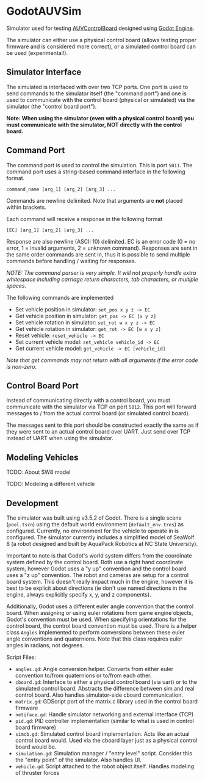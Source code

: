# GodotAUVSim

Simulator used for testing [AUVControlBoard](https://github.com/MB3hel/AUVControlBoard) designed using [Godot Engine](https://godotengine.org/).

The simulator can either use a physical control board (allows testing proper firmware and is considered more correct), or a simulated control board can be used (experimental!).


## Simulator Interface

The simulated is interfaced with over two TCP ports. One port is used to send commands to the simulator itself (the "command port") and one is used to communicate with the control board (physical or simulated) via the simulator (the "control board port").

**Note: When using the simulator (even with a physical control board) you must communicate with the simulator, NOT directly with the control board.**


## Command Port

The command port is used to control the simulation. This is port `5011`. The command port uses a string-based command interface in the following format.

```
command_name [arg_1] [arg_2] [arg_3] ...
```

Commands are newline delimited. Note that arguments are **not** placed within brackets.

Each command will receive a response in the following format

```
[EC] [arg_1] [arg_2] [arg_3] ...
```

Response are also newline (ASCII 10) delimited. EC is an error code (0 = no error, 1 = invalid arguments, 2 = unknown command). Responses are sent in the same order commands are sent in, thus it is possible to send multiple commands before handling / waiting for responses.

*NOTE: The command parser is very simple. It will not properly handle extra whitespace including carriage return characters, tab characters, or multiple spaces.*

The following commands are implemented


- Set vehicle position in simulator: `set_pos x y z -> EC`
- Get vehicle position in simulator: `get_pos -> EC [x y z]`
- Set vehicle rotation in simulator: `set_rot w x y z -> EC`
- Get vehicle rotation in simulator: `get_rot -> EC [w x y z]`
- Reset vehicle: `reset_vehicle -> EC`
- Set current vehicle model: `set_vehicle vehicle_id -> EC`
- Get current vehicle model: `get_vehicle -> EC [vehicle_id]`


*Note that get commands may not return with all arguments if the error code is non-zero*.


## Control Board Port

Instead of communicating directly with a control board, you must communicate with the simulator via TCP on port `5012`. This port will forward messages to / from the actual control board (or simulated control board).

The messages sent to this port should be constructed exactly the same as if they were sent to an actual control board over UART. Just send over TCP instead of UART when using the simulator.



## Modeling Vehicles

TODO: About SW8 model

TODO: Modeling a different vehicle


## Development

The simulator was built using v3.5.2 of Godot. There is a single scene (`pool.tscn`) using the default world environment (`default_env.tres`) as configured. Currently, no environment for the vehicle to operate in is configured. The simulator currently includes a simplified model of SeaWolf 8 (a robot designed and built by AquaPack Robotics at NC State University).

Important to note is that Godot's world system differs from the coordinate system defined by the control board. Both use a right hand coordinate system, however Godot uses a "y up" convention and the control board uses a "z up" convention. The robot and cameras are setup for a control board system. This doesn't really impact much in the engine, however it is best to be explicit about directions (ie don't use named directions in the engine, always explicitly specify x, y, and z components).

Additionally, Godot uses a different euler angle convention that the control board. When assigning or using euler rotations from game engine objects, Godot's convention must be used. When specifying orientations for the control board, the control board convention must be used. There is a helper class `Angles` implemented to perform conversions between these euler angle conventions and quaternions. Note that this class requires euler angles in radians, not degrees.

Script Files:

- `angles.gd`: Angle conversion helper. Converts from either euler convention to/from quaternions or to/from each other.
- `cboard.gd`: Interface to either a physical control board (via uart) or to the simulated control board. Abstracts the difference between sim and real control board. Also handles simulator-side cboard communication.
- `matrix.gd`: GDScript port of the matrix.c library used in the control board firmware
- `netiface.gd`: Handle simulator networking and external interface (TCP)
- `pid.gd`: PID controller implementation (similar to what is used in control board firmware)
- `simcb.gd`: Simulated control board implementation. Acts like an actual control board would. Used via the cboard layer just as a physical control board would be.
- `simulation.gd`: Simulation manager / "entry level" script. Consider this the "entry point" of the simulator. Also handles UI.
- `vehicle.gd`: Script attached to the robot object itself. Handles modeling of thruster forces
